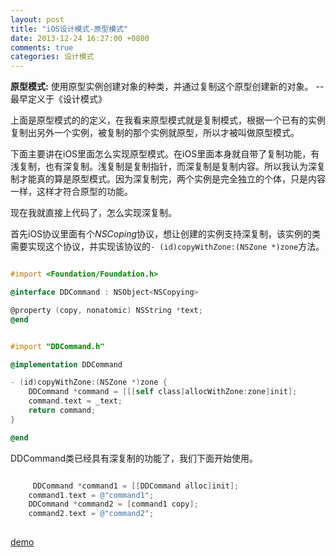 ```yaml
---
layout: post
title: "iOS设计模式-原型模式"
date: 2013-12-24 16:27:00 +0800
comments: true
categories: 设计模式
---
```


**原型模式:** 使用原型实例创建对象的种类，并通过复制这个原型创建新的对象。 --最早定义于《设计模式》

<!-- more -->
上面是原型模式的的定义，在我看来原型模式就是复制模式，根据一个已有的实例复制出另外一个实例，被复制的那个实例就原型，所以才被叫做原型模式。

下面主要讲在iOS里面怎么实现原型模式。在iOS里面本身就自带了复制功能，有浅复制，也有深复制。浅复制是复制指针，而深复制是复制内容。所以我认为深复制才能真的算是原型模式。因为深复制完，两个实例是完全独立的个体，只是内容一样，这样才符合原型的功能。

现在我就直接上代码了，怎么实现深复制。

首先iOS协议里面有个*NSCoping*协议，想让创建的实例支持深复制，该实例的类需要实现这个协议，并实现该协议的```- (id)copyWithZone:(NSZone *)zone```方法。

``` objective-c linenos:true

#import <Foundation/Foundation.h>

@interface DDCommand : NSObject<NSCopying>

@property (copy, nonatomic) NSString *text;
@end

```

``` objective-c linenos:true

#import "DDCommand.h"

@implementation DDCommand

- (id)copyWithZone:(NSZone *)zone {
    DDCommand *command = [[[self class]allocWithZone:zone]init];
    command.text = _text;
    return command;
}

@end

```

DDCommand类已经具有深复制的功能了，我们下面开始使用。

``` objective-c linenos:true

	 DDCommand *command1 = [[DDCommand alloc]init];
    command1.text = @"command1";
    DDCommand *command2 = [command1 copy];
    command2.text = @"command2";
    
```
[demo](/download/20131224.zip)
